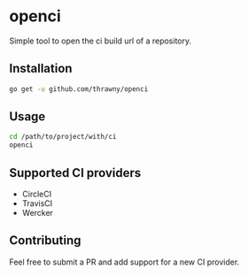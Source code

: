 # openci

Simple tool to open the ci build url of a repository.


## Installation
```bash
go get -u github.com/thrawny/openci
```

## Usage
```bash
cd /path/to/project/with/ci
openci
```

## Supported CI providers
- CircleCI
- TravisCI
- Wercker


## Contributing

Feel free to submit a PR and add support for a new CI provider.
